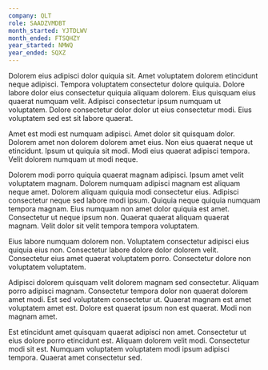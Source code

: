 ```yaml
---
company: QLT
role: SAADZVMDBT
month_started: YJTDLWV
month_ended: FTSQHZY
year_started: NMWQ
year_ended: SQXZ
---
```


Dolorem eius adipisci dolor quiquia sit. Amet voluptatem dolorem etincidunt neque adipisci. Tempora voluptatem consectetur dolore quiquia. Dolore labore dolor eius consectetur quiquia aliquam dolorem. Eius quisquam eius quaerat numquam velit. Adipisci consectetur ipsum numquam ut voluptatem. Dolore consectetur dolor dolor ut eius consectetur modi. Eius voluptatem sed est sit labore quaerat.

Amet est modi est numquam adipisci. Amet dolor sit quisquam dolor. Dolorem amet non dolorem dolorem amet eius. Non eius quaerat neque ut etincidunt. Ipsum ut quiquia sit modi. Modi eius quaerat adipisci tempora. Velit dolorem numquam ut modi neque.

Dolorem modi porro quiquia quaerat magnam adipisci. Ipsum amet velit voluptatem magnam. Dolorem numquam adipisci magnam est aliquam neque amet. Dolorem aliquam quiquia modi consectetur eius. Adipisci consectetur neque sed labore modi ipsum. Quiquia neque quiquia numquam tempora magnam. Eius numquam non amet dolor quiquia est amet. Consectetur ut neque ipsum non. Quaerat quaerat aliquam quaerat magnam. Velit dolor sit velit tempora tempora voluptatem.

Eius labore numquam dolorem non. Voluptatem consectetur adipisci eius quiquia eius non. Consectetur labore dolore dolor dolorem velit. Consectetur eius amet quaerat voluptatem porro. Consectetur dolore non voluptatem voluptatem.

Adipisci dolorem quisquam velit dolorem magnam sed consectetur. Aliquam porro adipisci magnam. Consectetur tempora dolor non quaerat dolorem amet modi. Est sed voluptatem consectetur ut. Quaerat magnam est amet voluptatem amet est. Dolore est quaerat ipsum non est quaerat. Modi non magnam amet.

Est etincidunt amet quisquam quaerat adipisci non amet. Consectetur ut eius dolore porro etincidunt est. Aliquam dolorem velit modi. Consectetur modi sit est. Numquam voluptatem voluptatem modi ipsum adipisci tempora. Quaerat amet consectetur sed.
    